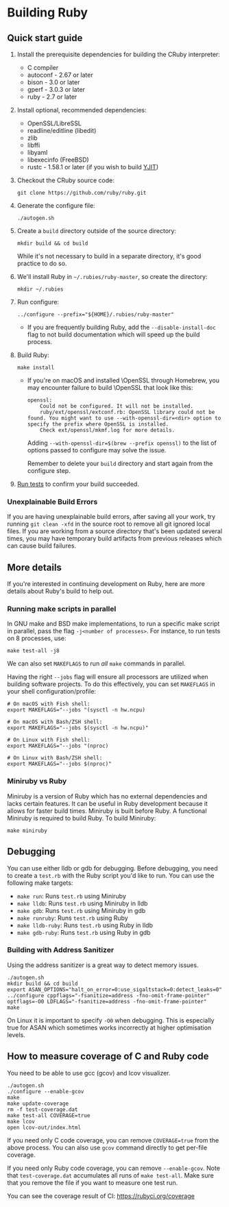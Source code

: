# Building Ruby

## Quick start guide

1. Install the prerequisite dependencies for building the CRuby interpreter:

    * C compiler
    * autoconf - 2.67 or later
    * bison - 3.0 or later
    * gperf - 3.0.3 or later
    * ruby - 2.7 or later

2. Install optional, recommended dependencies:

    * OpenSSL/LibreSSL
    * readline/editline (libedit)
    * zlib
    * libffi
    * libyaml
    * libexecinfo (FreeBSD)
    * rustc - 1.58.1 or later (if you wish to build [YJIT](/doc/yjit/yjit.md))

3. Checkout the CRuby source code:

    ```
    git clone https://github.com/ruby/ruby.git
    ```

4. Generate the configure file:

    ```
    ./autogen.sh
    ```

5. Create a `build` directory outside of the source directory:

    ```
    mkdir build && cd build
    ```

    While it's not necessary to build in a separate directory, it's good practice to do so.

6. We'll install Ruby in `~/.rubies/ruby-master`, so create the directory:

    ```
    mkdir ~/.rubies
    ```

7. Run configure:

    ```
    ../configure --prefix="${HOME}/.rubies/ruby-master"
    ```

    - If you are frequently building Ruby, add the `--disable-install-doc` flag to not build documentation which will speed up the build process.

8. Build Ruby:

    ```
    make install
    ```

    - If you're on macOS and installed \OpenSSL through Homebrew, you may encounter failure to build \OpenSSL that look like this:

        ```
        openssl:
            Could not be configured. It will not be installed.
            ruby/ext/openssl/extconf.rb: OpenSSL library could not be found. You might want to use --with-openssl-dir=<dir> option to specify the prefix where OpenSSL is installed.
            Check ext/openssl/mkmf.log for more details.
        ```

        Adding `--with-openssl-dir=$(brew --prefix openssl)` to the list of options passed to configure may solve the issue.

        Remember to delete your `build` directory and start again from the configure step.

9. [Run tests](testing_ruby.md) to confirm your build succeeded.

### Unexplainable Build Errors

If you are having unexplainable build errors, after saving all your work, try running `git clean -xfd` in the source root to remove all git ignored local files. If you are working from a source directory that's been updated several times, you may have temporary build artifacts from previous releases which can cause build failures.

## More details

If you're interested in continuing development on Ruby, here are more details
about Ruby's build to help out.

### Running make scripts in parallel

In GNU make and BSD make implementations, to run a specific make script in parallel, pass the flag `-j<number of processes>`. For instance,
to run tests on 8 processes, use:

```
make test-all -j8
```

We can also set `MAKEFLAGS` to run _all_ `make` commands in parallel.

Having the right `--jobs` flag will ensure all processors are utilized when building software projects. To do this effectively, you can set `MAKEFLAGS` in your shell configuration/profile:

``` shell
# On macOS with Fish shell:
export MAKEFLAGS="--jobs "(sysctl -n hw.ncpu)

# On macOS with Bash/ZSH shell:
export MAKEFLAGS="--jobs $(sysctl -n hw.ncpu)"

# On Linux with Fish shell:
export MAKEFLAGS="--jobs "(nproc)

# On Linux with Bash/ZSH shell:
export MAKEFLAGS="--jobs $(nproc)"
```

### Miniruby vs Ruby

Miniruby is a version of Ruby which has no external dependencies and lacks certain features.
It can be useful in Ruby development because it allows for faster build times. Miniruby is
built before Ruby. A functional Miniruby is required to build Ruby. To build Miniruby:

```
make miniruby
```

## Debugging

You can use either lldb or gdb for debugging. Before debugging, you need to create a `test.rb`
with the Ruby script you'd like to run. You can use the following make targets:

* `make run`: Runs `test.rb` using Miniruby
* `make lldb`: Runs `test.rb` using Miniruby in lldb
* `make gdb`: Runs `test.rb` using Miniruby in gdb
* `make runruby`: Runs `test.rb` using Ruby
* `make lldb-ruby`: Runs `test.rb` using Ruby in lldb
* `make gdb-ruby`: Runs `test.rb` using Ruby in gdb

### Building with Address Sanitizer

Using the address sanitizer is a great way to detect memory issues.

``` shell
./autogen.sh
mkdir build && cd build
export ASAN_OPTIONS="halt_on_error=0:use_sigaltstack=0:detect_leaks=0"
../configure cppflags="-fsanitize=address -fno-omit-frame-pointer" optflags=-O0 LDFLAGS="-fsanitize=address -fno-omit-frame-pointer"
make
```

On Linux it is important to specify `-O0` when debugging. This is especially true for ASAN which sometimes works incorrectly at higher optimisation levels.

## How to measure coverage of C and Ruby code

You need to be able to use gcc (gcov) and lcov visualizer.

```
./autogen.sh
./configure --enable-gcov
make
make update-coverage
rm -f test-coverage.dat
make test-all COVERAGE=true
make lcov
open lcov-out/index.html
```

If you need only C code coverage, you can remove `COVERAGE=true` from the above process.
You can also use `gcov` command directly to get per-file coverage.

If you need only Ruby code coverage, you can remove `--enable-gcov`.
Note that `test-coverage.dat` accumulates all runs of `make test-all`.
Make sure that you remove the file if you want to measure one test run.

You can see the coverage result of CI: https://rubyci.org/coverage
